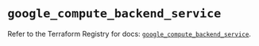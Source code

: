 # `google_compute_backend_service`

Refer to the Terraform Registry for docs: [`google_compute_backend_service`](https://registry.terraform.io/providers/hashicorp/google/6.21.0/docs/resources/compute_backend_service).
